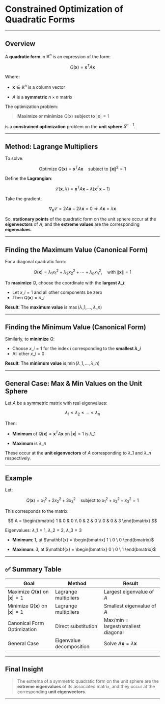 #  Constrained Optimization of Quadratic Forms

---

##  Overview

A **quadratic form** in $`\mathbb{R}^n`$ is an expression of the form:

$$
Q(\mathbf{x}) = \mathbf{x}^T A \mathbf{x}
$$

Where:

* $`\mathbf{x} \in \mathbb{R}^n`$ is a column vector


* $`A`$ is a **symmetric** $`n \times n`$ matrix

The optimization problem:

> **Maximize or minimize** $`Q(\mathbf{x})`$ **subject to** $`|\mathbf{x}| = 1`$

is a **constrained optimization** problem on the **unit sphere** $`S^{n-1}`$.

---

##  Method: Lagrange Multipliers

To solve:

$$
\text{Optimize } Q(\mathbf{x}) = \mathbf{x}^T A \mathbf{x} \quad \text{subject to } \|\mathbf{x}\|^2 = 1
$$

Define the **Lagrangian**:

$$
\mathcal{L}(\mathbf{x}, \lambda) = \mathbf{x}^T A \mathbf{x} - \lambda(\mathbf{x}^T \mathbf{x} - 1)
$$

Take the gradient:

$$
\nabla_{\mathbf{x}} \mathcal{L} = 2A\mathbf{x} - 2\lambda \mathbf{x} = 0 \Rightarrow A\mathbf{x} = \lambda \mathbf{x}
$$

So, **stationary points** of the quadratic form on the unit sphere occur at the **eigenvectors** of $A$,
and the **extreme values** are the corresponding **eigenvalues**.

---

##  Finding the Maximum Value (Canonical Form)

For a diagonal quadratic form:

$$
Q(\mathbf{x}) = \lambda_1 x_1^2 + \lambda_2 x_2^2 + \cdots + \lambda_n x_n^2, \quad \text{with } \|\mathbf{x}\| = 1
$$

To **maximize** $Q$, choose the coordinate with the **largest $`\lambda\_i`$**:

* Let $`x\_i = 1`$ and all other components be zero
* Then $`Q(\mathbf{x}) = \lambda\_i`$

**Result**: The **maximum value** is $`\max(\lambda\_1, \dots, \lambda\_n)`$

---

##  Finding the Minimum Value (Canonical Form)

Similarly, to **minimize** $Q$:

* Choose $`x\_i = 1`$ for the index $`i`$ corresponding to the **smallest $`\lambda\_i`$**
* All other $`x\_j = 0`$

**Result**: The **minimum value** is $`\min(\lambda\_1, \dots, \lambda\_n)`$

---

##  General Case: Max & Min Values on the Unit Sphere

Let $A$ be a symmetric matrix with real eigenvalues:

$$
\lambda_1 \leq \lambda_2 \leq \dots \leq \lambda_n
$$

Then:

* **Minimum** of $`Q(\mathbf{x}) = \mathbf{x}^T A \mathbf{x}`$ on $`|\mathbf{x}| = 1`$ is $`\lambda\_1`$


* **Maximum** is $`\lambda\_n`$

These occur at the **unit eigenvectors** of $A$ corresponding to $`\lambda\_1`$ and $`\lambda\_n`$ respectively.

---

##  Example

Let:

$$
Q(\mathbf{x}) = x_1^2 + 2x_2^2 + 3x_3^2 \quad \text{subject to } x_1^2 + x_2^2 + x_3^2 = 1
$$

This corresponds to the matrix:

$$
A = \begin{bmatrix}
1 & 0 & 0 \\
0 & 2 & 0 \\
0 & 0 & 3
\end{bmatrix}
$$

Eigenvalues: $`\lambda\_1 = 1`$, $`\lambda\_2 = 2`$, $`\lambda\_3 = 3`$

* **Minimum**: 1, at $`\mathbf{x} = \begin{bmatrix} 1 \ 0 \ 0 \end{bmatrix}`$


* **Maximum**: 3, at $`\mathbf{x} = \begin{bmatrix} 0 \ 0 \ 1 \end{bmatrix}`$

---

## ✅ Summary Table

| **Goal**                                           | **Method**              | **Result**                                 |
|----------------------------------------------------| ----------------------- | ------------------------------------------ |
| Maximize $`Q(\mathbf{x})`$ on $`\|\mathbf{x}\|=1`$ | Lagrange multipliers     | Largest eigenvalue of $A$                 |
| Minimize $`Q(\mathbf{x})`$ on $`\|\mathbf{x}\|=1`$ | Lagrange multipliers    | Smallest eigenvalue of $A$                |
| Canonical Form Optimization                        | Direct substitution     | Max/min = largest/smallest diagonal        |
| General Case                                       | Eigenvalue decomposition | Solve $`A \mathbf{x} = \lambda \mathbf{x}`$ |

---

##  Final Insight

> The extrema of a symmetric quadratic form on the unit sphere are the **extreme eigenvalues** of its associated matrix, 
> and they occur at the corresponding **unit eigenvectors**.

---